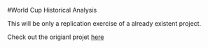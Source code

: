 #World Cup Historical Analysis 

This will be only a replication exercise of a already existent project.

Check out the origianl projet [here](https://www.kaggle.com/datasets/abecklas/fifa-world-cup)
